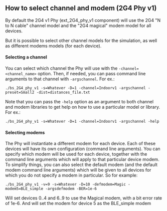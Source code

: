 ## How to select channel and modem (2G4 Phy v1)

By default the 2G4 v1 Phy (ext_2G4_phy_v1 component) will use the 2G4 "N to N cable" channel model
and the "2G4 magical" modem model for all devices.

But it is possible to select other channel models for the simulation,
as well as different modems models (for each device).

#### Selecting a channel

You can select which channel the Phy will use with the
```-channel=<channel_name>``` option. Then, if needed, you can pass
command line arguments to that channel
with ```-argschannel```. For ex.:

```
./bs_2G4_phy_v1 -s=Whatever -D=1 -channel=Indoorv1 -argschannel -preset=Small2 -dist=distances_file.txt
```

Note that you can pass the ```-help``` option as an argument to
both channel and modem libraries to get help on how to use a
particular model or library.
For ex.:

```
./bs_2G4_phy_v1 -s=Whatever -D=1 -channel=Indoorv1 -argschannel -help
```

#### Selecting modems

The Phy will instantiate a different modem for each device. Each of these
devices will have its own configuration (command line arguments). You can
specify which modem will be used for each device, together with the command
line arguments which will apply to that particular device modem. To simplify
things, you can also select the default modem (and the default modem command
line arguments) which will be given to all devices for which you do not
specify a modem in particular. So for example:

```
./bs_2G4_phy_v1 -v=9 -s=Whatever -D=10 -defmodem=Magic -modem5=BLE_simple -argsdefmodem -BER=1e-6
```

Will set devices 0..4 and 6..9 to use the Magical modem, with a bit
error rate of 1e-6. And will set the modem for device 5 as the BLE_simple modem
